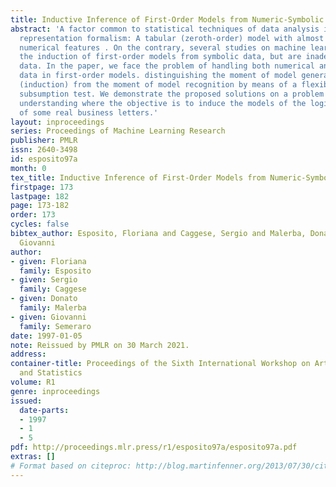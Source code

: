 ```yaml
---
title: Inductive Inference of First-Order Models from Numeric-Symbolic Data
abstract: 'A factor common to statistical techniques of data analysis is the adopted
  representation formalism: A tabular (zeroth-order) model with almost exclusively
  numerical features . On the contrary, several studies on machine learning concern
  the induction of first-order models from symbolic data, but are inadequate for continuous
  data. In the paper, we face the problem of handling both numerical and symbolic
  data in first-order models. distinguishing the moment of model generation from examples
  (induction) from the moment of model recognition by means of a flexible. probabilistic
  subsumption test. We demonstrate the proposed solutions on a problem in document
  understanding where the objective is to induce the models of the logical structure
  of some real business letters.'
layout: inproceedings
series: Proceedings of Machine Learning Research
publisher: PMLR
issn: 2640-3498
id: esposito97a
month: 0
tex_title: Inductive Inference of First-Order Models from Numeric-Symbolic Data
firstpage: 173
lastpage: 182
page: 173-182
order: 173
cycles: false
bibtex_author: Esposito, Floriana and Caggese, Sergio and Malerba, Donato and Semeraro,
  Giovanni
author:
- given: Floriana
  family: Esposito
- given: Sergio
  family: Caggese
- given: Donato
  family: Malerba
- given: Giovanni
  family: Semeraro
date: 1997-01-05
note: Reissued by PMLR on 30 March 2021.
address:
container-title: Proceedings of the Sixth International Workshop on Artificial Intelligence
  and Statistics
volume: R1
genre: inproceedings
issued:
  date-parts:
  - 1997
  - 1
  - 5
pdf: http://proceedings.mlr.press/r1/esposito97a/esposito97a.pdf
extras: []
# Format based on citeproc: http://blog.martinfenner.org/2013/07/30/citeproc-yaml-for-bibliographies/
---
```

